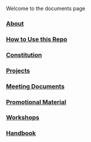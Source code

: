 Welcome to the documents page

### [About](about.md)

### [How to Use this Repo](howto.md)

### [Constitution](constitution/index.md)

### [Projects](projects/projects.md)

### [Meeting Documents](meetings/meetings.md)

### [Promotional Material](pr/pr.md)

### [Workshops](workshops/index.md)

### [Handbook](handbook/index.md)